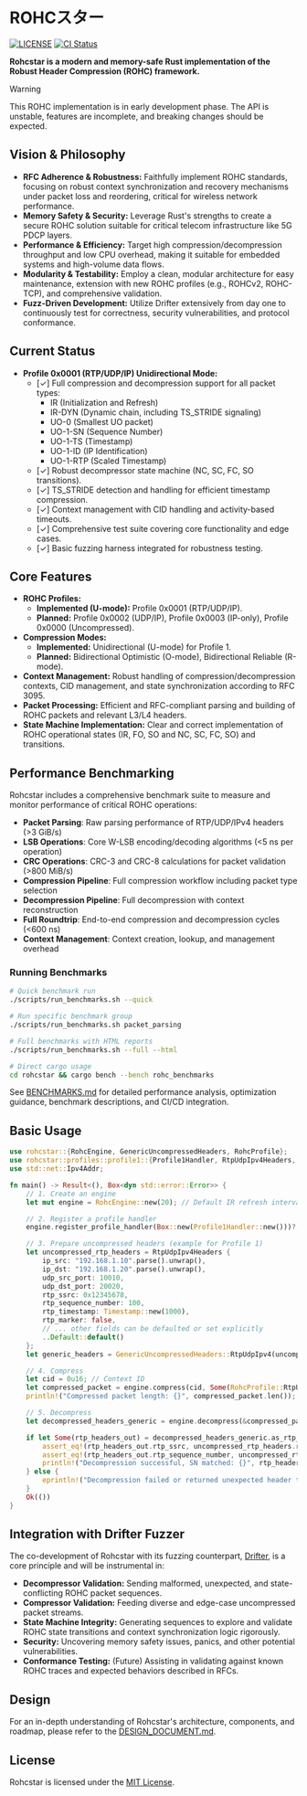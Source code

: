 # ROHCスター

[![LICENSE](https://img.shields.io/badge/license-MIT-blue.svg)](LICENSE)
[![CI Status](https://github.com/mitander/rohcstar/actions/workflows/ci.yml/badge.svg)](https://github.com/mitander/rohcstar/actions)

**Rohcstar is a modern and memory-safe Rust implementation of the Robust Header Compression (ROHC) framework.**

> [!WARNING]
> This ROHC implementation is in early development phase.
> The API is unstable, features are incomplete, and breaking changes should be expected.

## Vision & Philosophy

*   **RFC Adherence & Robustness:** Faithfully implement ROHC standards, focusing on robust context synchronization and recovery mechanisms under packet loss and reordering, critical for wireless network performance.
*   **Memory Safety & Security:** Leverage Rust's strengths to create a secure ROHC solution suitable for critical telecom infrastructure like 5G PDCP layers.
*   **Performance & Efficiency:** Target high compression/decompression throughput and low CPU overhead, making it suitable for embedded systems and high-volume data flows.
*   **Modularity & Testability:** Employ a clean, modular architecture for easy maintenance, extension with new ROHC profiles (e.g., ROHCv2, ROHC-TCP), and comprehensive validation.
*   **Fuzz-Driven Development:** Utilize Drifter extensively from day one to continuously test for correctness, security vulnerabilities, and protocol conformance.

## Current Status

*   **Profile 0x0001 (RTP/UDP/IP) Unidirectional Mode:**
    *   [✓] Full compression and decompression support for all packet types:
        *   IR (Initialization and Refresh)
        *   IR-DYN (Dynamic chain, including TS_STRIDE signaling)
        *   UO-0 (Smallest UO packet)
        *   UO-1-SN (Sequence Number)
        *   UO-1-TS (Timestamp)
        *   UO-1-ID (IP Identification)
        *   UO-1-RTP (Scaled Timestamp)
    *   [✓] Robust decompressor state machine (NC, SC, FC, SO transitions).
    *   [✓] TS_STRIDE detection and handling for efficient timestamp compression.
    *   [✓] Context management with CID handling and activity-based timeouts.
    *   [✓] Comprehensive test suite covering core functionality and edge cases.
    *   [✓] Basic fuzzing harness integrated for robustness testing.

## Core Features

*   **ROHC Profiles:**
    *   **Implemented (U-mode):** Profile 0x0001 (RTP/UDP/IP).
    *   **Planned:** Profile 0x0002 (UDP/IP), Profile 0x0003 (IP-only), Profile 0x0000 (Uncompressed).
*   **Compression Modes:**
    *   **Implemented:** Unidirectional (U-mode) for Profile 1.
    *   **Planned:** Bidirectional Optimistic (O-mode), Bidirectional Reliable (R-mode).
*   **Context Management:** Robust handling of compression/decompression contexts, CID management, and state synchronization according to RFC 3095.
*   **Packet Processing:** Efficient and RFC-compliant parsing and building of ROHC packets and relevant L3/L4 headers.
*   **State Machine Implementation:** Clear and correct implementation of ROHC operational states (IR, FO, SO and NC, SC, FC, SO) and transitions.

## Performance Benchmarking

Rohcstar includes a comprehensive benchmark suite to measure and monitor performance of critical ROHC operations:

*   **Packet Parsing**: Raw parsing performance of RTP/UDP/IPv4 headers (>3 GiB/s)
*   **LSB Operations**: Core W-LSB encoding/decoding algorithms (<5 ns per operation)
*   **CRC Operations**: CRC-3 and CRC-8 calculations for packet validation (>800 MiB/s)
*   **Compression Pipeline**: Full compression workflow including packet type selection
*   **Decompression Pipeline**: Full decompression with context reconstruction
*   **Full Roundtrip**: End-to-end compression and decompression cycles (<600 ns)
*   **Context Management**: Context creation, lookup, and management overhead

### Running Benchmarks

```bash
# Quick benchmark run
./scripts/run_benchmarks.sh --quick

# Run specific benchmark group
./scripts/run_benchmarks.sh packet_parsing

# Full benchmarks with HTML reports
./scripts/run_benchmarks.sh --full --html

# Direct cargo usage
cd rohcstar && cargo bench --bench rohc_benchmarks
```

See [BENCHMARKS.md](docs/BENCHMARKS.md) for detailed performance analysis, optimization guidance, benchmark descriptions, and CI/CD integration.

## Basic Usage

```rust
use rohcstar::{RohcEngine, GenericUncompressedHeaders, RohcProfile};
use rohcstar::profiles::profile1::{Profile1Handler, RtpUdpIpv4Headers, Timestamp};
use std::net::Ipv4Addr;

fn main() -> Result<(), Box<dyn std::error::Error>> {
    // 1. Create an engine
    let mut engine = RohcEngine::new(20); // Default IR refresh interval

    // 2. Register a profile handler
    engine.register_profile_handler(Box::new(Profile1Handler::new()))?;

    // 3. Prepare uncompressed headers (example for Profile 1)
    let uncompressed_rtp_headers = RtpUdpIpv4Headers {
        ip_src: "192.168.1.10".parse().unwrap(),
        ip_dst: "192.168.1.20".parse().unwrap(),
        udp_src_port: 10010,
        udp_dst_port: 20020,
        rtp_ssrc: 0x12345678,
        rtp_sequence_number: 100,
        rtp_timestamp: Timestamp::new(1000),
        rtp_marker: false,
        // ... other fields can be defaulted or set explicitly
        ..Default::default()
    };
    let generic_headers = GenericUncompressedHeaders::RtpUdpIpv4(uncompressed_rtp_headers.clone());

    // 4. Compress
    let cid = 0u16; // Context ID
    let compressed_packet = engine.compress(cid, Some(RohcProfile::RtpUdpIp), &generic_headers)?;
    println!("Compressed packet length: {}", compressed_packet.len());

    // 5. Decompress
    let decompressed_headers_generic = engine.decompress(&compressed_packet)?;

    if let Some(rtp_headers_out) = decompressed_headers_generic.as_rtp_udp_ipv4() {
        assert_eq!(rtp_headers_out.rtp_ssrc, uncompressed_rtp_headers.rtp_ssrc);
        assert_eq!(rtp_headers_out.rtp_sequence_number, uncompressed_rtp_headers.rtp_sequence_number);
        println!("Decompression successful, SN matched: {}", rtp_headers_out.rtp_sequence_number);
    } else {
        eprintln!("Decompression failed or returned unexpected header type.");
    }
    Ok(())
}
```

## Integration with Drifter Fuzzer

The co-development of Rohcstar with its fuzzing counterpart, [Drifter](https://github.com/mitander/drifter), is a core principle and will be instrumental in:
*   **Decompressor Validation:** Sending malformed, unexpected, and state-conflicting ROHC packet sequences.
*   **Compressor Validation:** Feeding diverse and edge-case uncompressed packet streams.
*   **State Machine Integrity:** Generating sequences to explore and validate ROHC state transitions and context synchronization logic rigorously.
*   **Security:** Uncovering memory safety issues, panics, and other potential vulnerabilities.
*   **Conformance Testing:** (Future) Assisting in validating against known ROHC traces and expected behaviors described in RFCs.

## Design

For an in-depth understanding of Rohcstar's architecture, components, and roadmap, please refer to the [DESIGN_DOCUMENT.md](docs/DESIGN_DOCUMENT.md).

## License

Rohcstar is licensed under the [MIT License](LICENSE).
